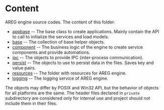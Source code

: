 # Content

AREG engine source codes. The content of this folder:

* [appbase](./appbase)      -- The base class to create applications. Mainly contain the API to call to initialize the services and load models.
* [base](./base)            -- The collection of base helper objects.
* [component](./component)  -- The business logic of the engine to create service components and provide automations.
* [ipc](./ipc)              -- The objects to provide IPC (inter-process communication).
* [persist](./persist)      -- The objects to use to persist data in the files. Saves key and value pairs.
* [resources](./resources)  -- The folder with resources for AREG engine.
* [logging](./logging)      -- The logging service of AREG engine.

The objects may differ by POSIX and Win32 API, but the behavior of objects for all platforms are the same. The header files declared in `private` subdirectory are considered only for internal use and project should not include them in their files.

